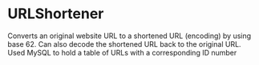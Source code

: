# URLShortener
Converts an original website URL to a shortened URL (encoding) by using base 62. Can also decode the shortened URL back to the original URL. Used MySQL to hold a table of URLs with a corresponding ID number
